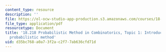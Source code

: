 ```yaml
---
content_type: resource
description: ''
file: https://ol-ocw-studio-app-production.s3.amazonaws.com/courses/18-218-probabilistic-method-in-combinatorics-spring-2019/d35bc768a0a73f2ac2f77ab636cfd71d_MIT18_218S19_ch1.pdf
file_type: application/pdf
resourcetype: Document
title: '18.218 Probabilistic Method in Combinatorics, Topic 1: Introduction to the
  probabilistic method'
uid: d35bc768-a0a7-3f2a-c2f7-7ab636cfd71d
---
```

